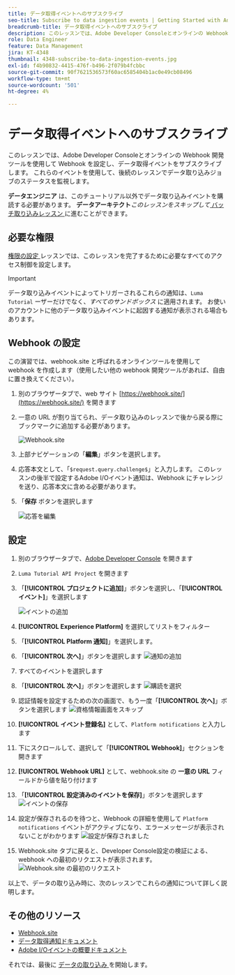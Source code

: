 ```yaml
---
title: データ取得イベントへのサブスクライブ
seo-title: Subscribe to data ingestion events | Getting Started with Adobe Experience Platform for Data Architects and Data Engineers
breadcrumb-title: データ取得イベントへのサブスクライブ
description: このレッスンでは、Adobe Developer Consoleとオンラインの Webhook 開発ツールを使用して Webhook を設定し、データ取得イベントをサブスクライブします。 これらのイベントを使用して、後続のレッスンでデータ取り込みジョブのステータスを監視します。
role: Data Engineer
feature: Data Management
jira: KT-4348
thumbnail: 4348-subscribe-to-data-ingestion-events.jpg
exl-id: f4b90832-4415-476f-b496-2f079b4fcbbc
source-git-commit: 90f7621536573f60ac6585404b1ac0e49cb08496
workflow-type: tm+mt
source-wordcount: '501'
ht-degree: 4%

---
```


# データ取得イベントへのサブスクライブ

<!--25min-->

このレッスンでは、Adobe Developer Consoleとオンラインの Webhook 開発ツールを使用して Webhook を設定し、データ取得イベントをサブスクライブします。 これらのイベントを使用して、後続のレッスンでデータ取り込みジョブのステータスを監視します。

**データエンジニア** は、このチュートリアル以外でデータ取り込みイベントを購読する必要があります。
**データアーキテクト**_このレッスンをスキップして_[ バッチ取り込みレッスン ](ingest-batch-data.md) に進むことができます。

## 必要な権限

[ 権限の設定 ](configure-permissions.md) レッスンでは、このレッスンを完了するために必要なすべてのアクセス制御を設定します。

<!--* Developer-role access to the `Luma Tutorial Platform` product profile (for API)
-->

>[!IMPORTANT]
>
> データ取り込みイベントによってトリガーされるこれらの通知は、`Luma Tutorial` ーザーだけでなく、_すべてのサンドボックス_ に適用されます。 お使いのアカウントに他のデータ取り込みイベントに起因する通知が表示される場合もあります。


## Webhook の設定

この演習では、webhook.site と呼ばれるオンラインツールを使用して webhook を作成します（使用したい他の webhook 開発ツールがあれば、自由に置き換えてください）。

1. 別のブラウザータブで、web サイト [https://webhook.site/](https://webhook.site/) を開きます
1. 一意の URL が割り当てられ、データ取り込みのレッスンで後から戻る際にブックマークに追加する必要があります。

   ![Webhook.site](assets/ioevents-webhook-home.png)
1. 上部ナビゲーションの「**編集**」ボタンを選択します。
1. 応答本文として、「`$request.query.challenge$`」と入力します。 このレッスンの後半で設定するAdobe I/Oイベント通知は、Webhook にチャレンジを送り、応答本文に含める必要があります。
1. 「**保存** ボタンを選択します

   ![ 応答を編集 ](assets/ioevents-webhook-editResponse.png)

## 設定

1. 別のブラウザータブで、[Adobe Developer Console](https://console.adobe.io/) を開きます
1. `Luma Tutorial API Project` を開きます
1. 「**[!UICONTROL プロジェクトに追加]**」ボタンを選択し、「**[!UICONTROL イベント]**」を選択します

   ![ イベントの追加 ](assets/ioevents-addEvents.png)
1. **[!UICONTROL Experience Platform]** を選択してリストをフィルター
1. 「**[!UICONTROL Platform 通知]**」を選択します。
1. 「**[!UICONTROL 次へ]**」ボタンを選択します
   ![ 通知の追加 ](assets/ioevents-addNotifications.png)
1. すべてのイベントを選択します
1. 「**[!UICONTROL 次へ]**」ボタンを選択します
   ![ 購読を選択 ](assets/ioevents-addSubscriptions.png)
1. 認証情報を設定するための次の画面で、もう一度「**[!UICONTROL 次へ]**」ボタンを選択します
   ![ 資格情報画面をスキップ ](assets/ioevents-clickNext.png)
1. **[!UICONTROL イベント登録名]** として、`Platform notifications` と入力します
1. 下にスクロールして、選択して「**[!UICONTROL Webhook]**」セクションを開きます
1. **[!UICONTROL Webhook URL]** として、webhook.site の **一意の URL** フィールドから値を貼り付けます
1. 「**[!UICONTROL 設定済みのイベントを保存]**」ボタンを選択します
   ![ イベントの保存 ](assets/ioevents-addWebhook.png)
1. 設定が保存されるのを待つと、Webhook の詳細を使用して `Platform notifications` イベントがアクティブになり、エラーメッセージが表示されないことがわかります
   ![ 設定が保存されました ](assets/ioevents-webhookConfigured.png)
1. Webhook.site タブに戻ると、Developer Console設定の検証による、webhook への最初のリクエストが表示されます。
   ![Webhook.site の最初のリクエスト ](assets/ioevents-webhook-firstRequest.png)

以上で、データの取り込み時に、次のレッスンでこれらの通知について詳しく説明します。

## その他のリソース

* [Webhook.site](https://webhook.site/)
* [ データ取得通知ドキュメント ](https://experienceleague.adobe.com/docs/experience-platform/ingestion/quality/subscribe-events.html)
* [Adobe I/Oイベントの概要ドキュメント ](https://www.adobe.io/apis/experienceplatform/events/docs.html)

それでは、最後に [ データの取り込み ](ingest-batch-data.md) を開始します。
